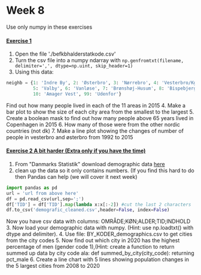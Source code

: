 # Week 8

Use only numpy in these exercises
#### [Exercise 1](https://github.com/UlrikHolm/Sem4Python/blob/master/week8/exercise1.py)
1. Open the file './befkbhalderstatkode.csv'
2. Turn the csv file into a numpy ndarray with `np.genfromtxt(filename, delimiter=',', dtype=np.uint, skip_header=1)`
3. Using this data:
```python
neighb = {1: 'Indre By', 2: 'Østerbro', 3: 'Nørrebro', 4: 'Vesterbro/Kgs. Enghave', 
          5: 'Valby', 6: 'Vanløse', 7: 'Brønshøj-Husum', 8: 'Bispebjerg', 9: 'Amager Øst', 
          10: 'Amager Vest', 99: 'Udenfor'}
```
Find out how many people lived in each of the 11 areas in 2015
4. Make a bar plot to show the size of each city area from the smallest to the largest
5. Create a boolean mask to find out how many people above 65 years lived in Copenhagen in 2015
6. How many of those were from the other nordic countries (not dk)
7. Make a line plot showing the changes of number of people in vesterbro and østerbro from 1992 to 2015

#### [Exercise 2  A bit harder (Extra only if you have the time)](https://github.com/UlrikHolm/Sem4Python/blob/master/week8/exercise2.py)

1. From "Danmarks Statistik" download demographic data [here](https://api.statbank.dk/v1/data/FOLK1A/CSV?valuePresentation=Code&delimiter=Semicolon&OMR%C3%85DE=000%2C084%2C147%2C400%2C085%2C083%2C082%2C081%2C851%2C461%2C561%2C751&K%C3%98N=1%2C2&ALDER=0%2C1%2C2%2C3%2C4%2C5%2C6%2C7%2C8%2C9%2C10%2C11%2C12%2C13%2C14%2C15%2C16%2C17%2C18%2C19%2C20%2C21%2C22%2C23%2C24%2C25%2C26%2C27%2C28%2C29%2C30%2C31%2C32%2C33%2C34%2C35%2C36%2C37%2C3%2C39%2C40%2C41%2C42%2C43%2C44%2C45%2C46%2C47%2C48%2C49%2C50%2C51%2C52%2C53%2C54%2C55%2C56%2C57%2C58%2C59%2C60%2C61%2C62%2C63%2C64%2C65%2C66%2C67%2C68%2C69%2C70%2C71%2C72%2C73%2C74%2C75%2C76%2C77%2C78%2C79%2C80%2C81%2C82%2C83%2C84%2C85%2C86%2C87%2C88%2C89%2C90%2C91%2C92%2C93%2C94%2C95%2C96%2C97%2C98%2C99%2C100&Tid=2008K1%2C2009K1%2C2010K1%2C2011K1%2C2012K1%2C2013K1%2C2014K1%2C2015K1%2C2016K1%2C2017K1%2C2018K1%2C2019K1%2C2020K1)
2. clean up the data so it only contains numbers. (If you find this hard to do then Pandas can help (we will cover it next week)
```python
import pandas as pd 
url = 'url from above here'
df = pd.read_csv(url,sep=';')
df['TID'] = df['TID'].map(lambda x:x[:-2]) #cut the last 2 characters
df.to_csv('demografic_cleaned.csv',header=False, index=False)
```
Now you have csv data with columns: OMRÅDE;KØN;ALDER;TID;INDHOLD
3. Now load your demographic data with numpy. (Hint: use np.loadtxt() with dtype and delimiter).
4. Use file: BY_KODER_demographics.csv to get cities from the city codes
5. Now find out which city in 2020 has the highest percentage of men (gender code 1),(Hint: create a function to return summed up data by city code ala: def summed_by_city(city_code): returning pct_male 
6. Create a line chart with 5 lines showing population changes in the 5 largest cities from 2008 to 2020
